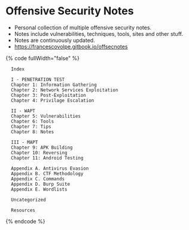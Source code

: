 # Offensive Security Notes

* Personal collection of multiple offensive security notes.
* Notes include vulnerabilities, techniques, tools, sites and other stuff.
* Notes are continuously updated.
* https://francescovolpe.gitbook.io/offsecnotes



{% code fullWidth="false" %}
```markup
  Index
  
  I - PENETRATION TEST
  Chapter 1: Information Gathering
  Chapter 2: Network Services Exploitation
  Chapter 3: Post-Exploitation
  Chapter 4: Privilage Escalation
  
  II - WAPT
  Chapter 5: Vulnerabilities
  Chapter 6: Tools
  Chapter 7: Tips
  Chapter 8: Notes
  
  III - MAPT
  Chapter 9: APK Building
  Chapter 10: Reversing
  Chapter 11: Android Testing
 
  Appendix A. Antivirus Evasion
  Appendix B. CTF Methodology
  Appendix C. Commands
  Appendix D. Burp Suite
  Appendix E. Wordlists
  
  Uncategorized
  
  Resources
```
{% endcode %}
